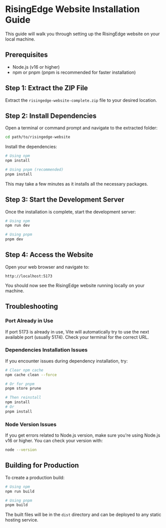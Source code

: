 # RisingEdge Website Installation Guide

This guide will walk you through setting up the RisingEdge website on your local machine.

## Prerequisites

- Node.js (v16 or higher)
- npm or pnpm (pnpm is recommended for faster installation)

## Step 1: Extract the ZIP File

Extract the `risingedge-website-complete.zip` file to your desired location.

## Step 2: Install Dependencies

Open a terminal or command prompt and navigate to the extracted folder:

```bash
cd path/to/risingedge-website
```

Install the dependencies:

```bash
# Using npm
npm install

# Using pnpm (recommended)
pnpm install
```

This may take a few minutes as it installs all the necessary packages.

## Step 3: Start the Development Server

Once the installation is complete, start the development server:

```bash
# Using npm
npm run dev

# Using pnpm
pnpm dev
```

## Step 4: Access the Website

Open your web browser and navigate to:

```
http://localhost:5173
```

You should now see the RisingEdge website running locally on your machine.

## Troubleshooting

### Port Already in Use

If port 5173 is already in use, Vite will automatically try to use the next available port (usually 5174). Check your terminal for the correct URL.

### Dependencies Installation Issues

If you encounter issues during dependency installation, try:

```bash
# Clear npm cache
npm cache clean --force

# Or for pnpm
pnpm store prune

# Then reinstall
npm install
# Or
pnpm install
```

### Node Version Issues

If you get errors related to Node.js version, make sure you're using Node.js v16 or higher. You can check your version with:

```bash
node --version
```

## Building for Production

To create a production build:

```bash
# Using npm
npm run build

# Using pnpm
pnpm build
```

The built files will be in the `dist` directory and can be deployed to any static hosting service.

